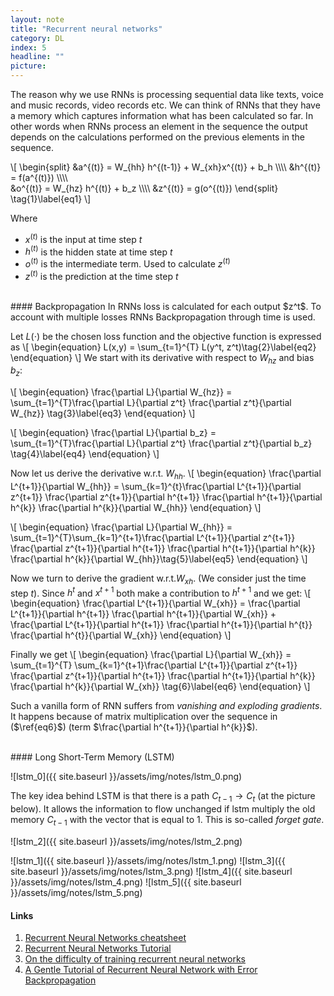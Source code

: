 ```yaml
---
layout: note
title: "Recurrent neural networks"
category: DL
index: 5
headline: ""
picture: 
---
```


The reason why we use RNNs is processing sequential data like texts, voice and music records, video records etc.
We can think of RNNs that they have a memory which captures information what has been calculated so far. In other words
when RNNs process an element in the sequence the output depends on the calculations performed on the previous elements in the
sequence.


<!-- ![rnn_0]({{ site.baseurl }}/assets/img/notes/rnn_0.png) -->

\\[
\begin{split}
&a^{(t)} = W_{hh} h^{(t-1)} + W_{xh}x^{(t)} + b_h \\\\\\\\
&h^{(t)} = f(a^{(t)}) \\\\\\\\ \
&o^{(t)} = W_{hz} h^{(t)} + b_z \\\\\\\\
&z^{(t)} = g(o^{(t)})
\end{split}
\tag{1}\label{eq1}
\\]

Where
- $x^{(t)}$ is the input at time step $t$
- $h^{(t)}$ is the hidden state at time step $t$
- $o^{(t)}$ is the intermediate term. Used to calculate $z^{(t)}$
- $z^{(t)}$ is the prediction at the time step $t$ 

<br>
#### Backpropagation
In RNNs loss is calculated for each output $z^t$. To account with multiple losses RNNs
Backpropagation through time is used.

Let $L(\cdot)$ be the chosen loss function and the objective function is expressed as
\\[
\begin{equation}
L(x,y) = \sum_{t=1}^{T} L(y^t, z^t)\tag{2}\label{eq2}
\end{equation}
\\]
We start with its derivative with respect to $W_{hz}$ and bias $b_z$:

\\[
\begin{equation}
\frac{\partial L}{\partial W_{hz}} = \sum_{t=1}^{T}\frac{\partial L}{\partial z^t} \frac{\partial z^t}{\partial W_{hz}} \tag{3}\label{eq3}
\end{equation}
\\]

\\[
\begin{equation}
\frac{\partial L}{\partial b_z} = \sum_{t=1}^{T}\frac{\partial L}{\partial z^t} \frac{\partial z^t}{\partial b_z} \tag{4}\label{eq4}
\end{equation}
\\]

Now let us derive the derivative w.r.t. $W_{hh}$.
\\[
\begin{equation}
\frac{\partial L^{t+1}}{\partial W_{hh}} = \sum_{k=1}^{t}\frac{\partial L^{t+1}}{\partial z^{t+1}} \frac{\partial z^{t+1}}{\partial h^{t+1}} \frac{\partial h^{t+1}}{\partial h^{k}} \frac{\partial h^{k}}{\partial W_{hh}}
\end{equation}
\\]

\\[
\begin{equation}
\frac{\partial L}{\partial W_{hh}} = \sum_{t=1}^{T}\sum_{k=1}^{t+1}\frac{\partial L^{t+1}}{\partial z^{t+1}} \frac{\partial z^{t+1}}{\partial h^{t+1}} \frac{\partial h^{t+1}}{\partial h^{k}} \frac{\partial h^{k}}{\partial W_{hh}}\tag{5}\label{eq5}
\end{equation}
\\]

Now we turn to derive the gradient w.r.t.$W_{xh}$. (We consider just the time step $t$).
Since $h^{t}$ and $x^{t+1}$ both make a contribution to $h^{t+1}$ and we  get:
\\[
\begin{equation}
\frac{\partial L^{t+1}}{\partial W_{xh}} = \frac{\partial L^{t+1}}{\partial h^{t+1}} \frac{\partial h^{t+1}}{\partial W_{xh}} + \frac{\partial L^{t+1}}{\partial h^{t+1}} \frac{\partial h^{t+1}}{\partial h^{t}} \frac{\partial h^{t}}{\partial W_{xh}}
\end{equation}
\\]

Finally we get
\\[
\begin{equation}
\frac{\partial L}{\partial W_{xh}} = \sum_{t=1}^{T} \sum_{k=1}^{t+1}\frac{\partial L^{t+1}}{\partial z^{t+1}} \frac{\partial z^{t+1}}{\partial h^{t+1}} \frac{\partial h^{t+1}}{\partial h^{k}} \frac{\partial h^{k}}{\partial W_{xh}} \tag{6}\label{eq6}
\end{equation}
\\]

Such a vanilla form of RNN suffers from _vanishing and exploding gradients_. It happens because
of matrix multiplication over the sequence in ($\ref{eq6}$) (term $\frac{\partial h^{t+1}}{\partial h^{k}}$).

<br>
#### Long Short-Term Memory (LSTM)

![lstm_0]({{ site.baseurl }}/assets/img/notes/lstm_0.png)


The key idea behind LSTM is that there is a path $C_{t-1} \rightarrow C_{t}$ (at the picture below).
It allows the information to flow unchanged if lstm multiply the old memory $C_{t-1}$ with the vector
that is equal to $1$. This is so-called _forget gate_.

![lstm_2]({{ site.baseurl }}/assets/img/notes/lstm_2.png)



![lstm_1]({{ site.baseurl }}/assets/img/notes/lstm_1.png)
![lstm_3]({{ site.baseurl }}/assets/img/notes/lstm_3.png)
![lstm_4]({{ site.baseurl }}/assets/img/notes/lstm_4.png)
![lstm_5]({{ site.baseurl }}/assets/img/notes/lstm_5.png)


#### Links

1. [Recurrent Neural Networks cheatsheet](https://stanford.edu/~shervine/teaching/cs-230/cheatsheet-recurrent-neural-networks#overview)
2. [Recurrent Neural Networks Tutorial](http://www.wildml.com/2015/09/recurrent-neural-networks-tutorial-part-1-introduction-to-rnns/)
3. [On the difficulty of training recurrent neural networks](http://proceedings.mlr.press/v28/pascanu13.pdf)
4. [A Gentle Tutorial of Recurrent Neural Network with Error Backpropagation](https://arxiv.org/pdf/1610.02583.pdf)